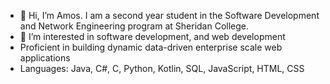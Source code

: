- 👋 Hi, I’m Amos. I am a second year student in the Software Development and Network Engineering program at Sheridan College.
- 👀 I’m interested in software development, and web development
- Proficient in building dynamic data-driven enterprise scale web applications
- Languages: Java, C#, C, Python, Kotlin, SQL, JavaScript, HTML, CSS
